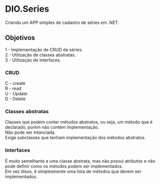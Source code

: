 # DIO.Series
Criando um APP simples de cadastro de séries em .NET.

## Objetivos
1 - Implementação de CRUD de séries.<br>
2 - Utilização de classes abstratas.<br>
3 - Utilização de interfaces.<br>

### CRUD
C - create <br>
R - read <br>
U - Update <br>
D - Delete <br>

### Classes abstratas
Classes que podem conter métodos abstratos, ou seja, um método que é declarado, porém não contém implementação. <br>
Não pode ser intanciada. <br>
Exige subclasses que tenham implementação dos métodos abstratos. <br>

### Interfaces
É muito semelhante a uma classe abstrata, mas não possui atributos e não pode definir como os métodos podem ser implementados. <br>
Em vez disso, é simplesmente uma lista de métodos que devem ser implementados.
